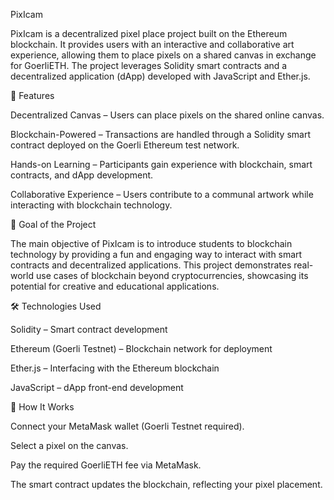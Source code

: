 PixIcam

PixIcam is a decentralized pixel place project built on the Ethereum blockchain. It provides users with an interactive and collaborative art experience, allowing them to place pixels on a shared canvas in exchange for GoerliETH. The project leverages Solidity smart contracts and a decentralized application (dApp) developed with JavaScript and Ether.js.

🚀 Features

Decentralized Canvas – Users can place pixels on the shared online canvas.

Blockchain-Powered – Transactions are handled through a Solidity smart contract deployed on the Goerli Ethereum test network.

Hands-on Learning – Participants gain experience with blockchain, smart contracts, and dApp development.

Collaborative Experience – Users contribute to a communal artwork while interacting with blockchain technology.

🎯 Goal of the Project

The main objective of PixIcam is to introduce students to blockchain technology by providing a fun and engaging way to interact with smart contracts and decentralized applications. This project demonstrates real-world use cases of blockchain beyond cryptocurrencies, showcasing its potential for creative and educational applications.

🛠️ Technologies Used

Solidity – Smart contract development

Ethereum (Goerli Testnet) – Blockchain network for deployment

Ether.js – Interfacing with the Ethereum blockchain

JavaScript – dApp front-end development

🎨 How It Works

Connect your MetaMask wallet (Goerli Testnet required).

Select a pixel on the canvas.

Pay the required GoerliETH fee via MetaMask.

The smart contract updates the blockchain, reflecting your pixel placement.


